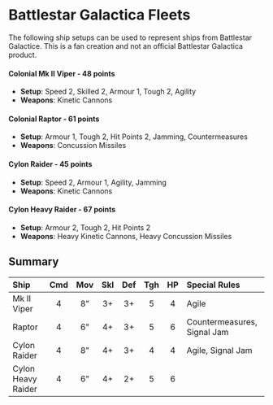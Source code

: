 # Battlestar Galactica Fleets

The following ship setups can be used to represent ships from Battlestar Galactice. This is a fan creation and not an official Battlestar Galactica product.

#### Colonial Mk II Viper - 48 points

- **Setup**: Speed 2, Skilled 2, Armour 1, Tough 2, Agility
- **Weapons**: Kinetic Cannons

#### Colonial Raptor - 61 points

- **Setup**: Armour 1, Tough 2, Hit Points 2, Jamming, Countermeasures
- **Weapons**: Concussion Missiles

#### Cylon Raider - 45 points

- **Setup**: Speed 2, Armour 1, Agility, Jamming
- **Weapons**: Kinetic Cannons

#### Cylon Heavy Raider - 67 points

- **Setup**: Armour 2, Tough 2, Hit Points 2
- **Weapons**: Heavy Kinetic Cannons, Heavy Concussion Missiles

## Summary

| Ship               | Cmd | Mov | Skl | Def | Tgh | HP  | Special Rules               |
| :----------------- | :-: | :-: | :-: | :-: | :-: | :-: | :-------------------------- |
| Mk II Viper        |  4  |  8" |  3+ |  3+ |  5  |  4  | Agile                       |
| Raptor             |  4  |  6" |  4+ |  3+ |  5  |  6  | Countermeasures, Signal Jam |
| Cylon Raider       |  4  |  8" |  4+ |  3+ |  4  |  4  | Agile, Signal Jam           |
| Cylon Heavy Raider |  4  |  6" |  4+ |  2+ |  5  |  6  |                             |
